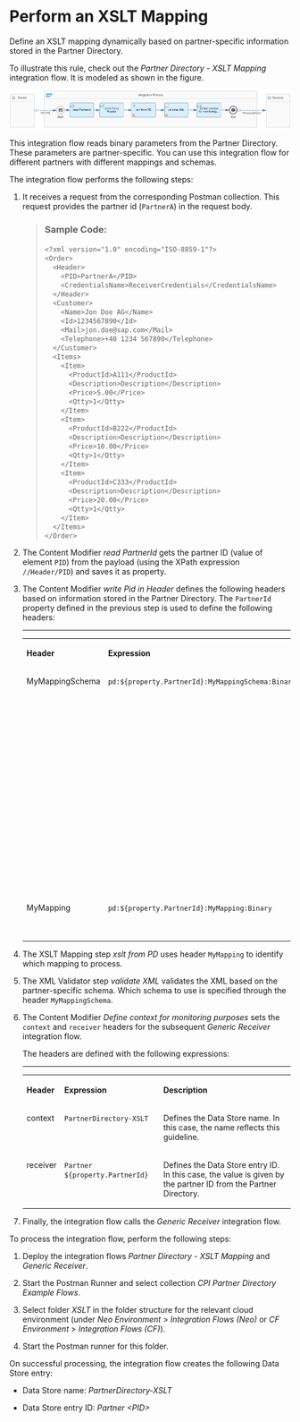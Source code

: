 <!-- loioc6bf239803be452789d7f5ea75e59c7d -->

# Perform an XSLT Mapping

Define an XSLT mapping dynamically based on partner-specific information stored in the Partner Directory.

To illustrate this rule, check out the *Partner Directory - XSLT Mapping* integration flow. It is modeled as shown in the figure.

![](images/Guidelines_Partner_Directory_XSLT_Mapping_604fa33.png)

This integration flow reads binary parameters from the Partner Directory. These parameters are partner-specific. You can use this integration flow for different partners with different mappings and schemas.

The integration flow performs the following steps:

1.  It receives a request from the corresponding Postman collection. This request provides the partner id \(`PartnerA`\) in the request body.

    > ### Sample Code:  
    > ```
    > <?xml version="1.0" encoding="ISO-8859-1"?>
    > <Order>
    >   <Header>
    >     <PID>PartnerA</PID>
    >     <CredentialsName>ReceiverCredentials</CredentialsName>
    >   </Header>
    >   <Customer>
    >     <Name>Jon Doe AG</Name>
    >     <Id>1234567890</Id>
    >     <Mail>jon.doe@sap.com</Mail>
    >     <Telephone>+40 1234 567890</Telephone>
    >   </Customer>
    >   <Items>
    >     <Item>
    >       <ProductId>A111</ProductId>
    >       <Description>Description</Description>
    >       <Price>5.00</Price>
    >       <Qtty>1</Qtty>
    >     </Item>
    >     <Item>
    >       <ProductId>B222</ProductId>
    >       <Description>Description</Description>
    >       <Price>10.00</Price>
    >       <Qtty>1</Qtty>
    >     </Item>
    >     <Item>
    >       <ProductId>C333</ProductId>
    >       <Description>Description</Description>
    >       <Price>20.00</Price>
    >       <Qtty>1</Qtty>
    >     </Item>
    >   </Items>
    > </Order>
    > ```

2.  The Content Modifier *read PartnerId* gets the partner ID \(value of element `PID`\) from the payload \(using the XPath expression `//Header/PID`\) and saves it as property.

3.  The Content Modifier *write Pid in Header* defines the following headers based on information stored in the Partner Directory. The `PartnerId` property defined in the previous step is used to define the following headers:

    ****


    <table>
    <tr>
    <th valign="top">

    Header


    
    </th>
    <th valign="top">

    Expression


    
    </th>
    <th valign="top">

    Description


    
    </th>
    </tr>
    <tr>
    <td valign="top">
    
    MyMappingSchema


    
    </td>
    <td valign="top">
    
    `pd:${property.PartnerId}:MyMappingSchema:Binary`


    
    </td>
    <td valign="top">
    
    Mapping schema used by the partner

    With this schema, the relevant binary is stored in the header and can now be used in the subsequent integration flow steps, for example, the XSLT Mapping step.


    
    </td>
    </tr>
    <tr>
    <td valign="top">
    
    MyMapping


    
    </td>
    <td valign="top">
    
    `pd:${property.PartnerId}:MyMapping:Binary` 


    
    </td>
    <td valign="top">
    
    Partner-specific mapping


    
    </td>
    </tr>
    </table>
    
4.  The XSLT Mapping step *xslt from PD* uses header `MyMapping` to identify which mapping to process.

5.  The XML Validator step *validate XML* validates the XML based on the partner-specific schema. Which schema to use is specified through the header `MyMappingSchema`.

6.  The Content Modifier *Define context for monitoring purposes* sets the `context` and `receiver` headers for the subsequent *Generic Receiver* integration flow.

    The headers are defined with the following expressions:

    ****


    <table>
    <tr>
    <th valign="top">

    Header


    
    </th>
    <th valign="top">

    Expression


    
    </th>
    <th valign="top">

    Description


    
    </th>
    </tr>
    <tr>
    <td valign="top">
    
    context


    
    </td>
    <td valign="top">
    
    `PartnerDirectory-XSLT`


    
    </td>
    <td valign="top">
    
    Defines the Data Store name. In this case, the name reflects this guideline.


    
    </td>
    </tr>
    <tr>
    <td valign="top">
    
    receiver


    
    </td>
    <td valign="top">
    
    `Partner ${property.PartnerId}` 


    
    </td>
    <td valign="top">
    
    Defines the Data Store entry ID. In this case, the value is given by the partner ID from the Partner Directory.


    
    </td>
    </tr>
    </table>
    
7.  Finally, the integration flow calls the *Generic Receiver* integration flow.


To process the integration flow, perform the following steps:

1.  Deploy the integration flows *Partner Directory - XSLT Mapping* and *Generic Receiver*.

2.  Start the Postman Runner and select collection *CPI Partner Directory Example Flows*.

3.  Select folder *XSLT* in the folder structure for the relevant cloud environment \(under *Neo Environment* \> *Integration Flows \(Neo\)* or *CF Environment* \> *Integration Flows \(CF\)*\).

4.  Start the Postman runner for this folder.


On successful processing, the integration flow creates the following Data Store entry:

-   Data Store name: *PartnerDirectory-XSLT*

-   Data Store entry ID: *Partner <PID\>*


